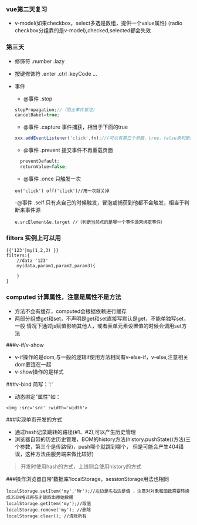 ### vue第二天复习

- v-model(如果checkbox，select多选是数组，提供一个value属性)
(radio checkbox分组靠的是v-model),checked,selected都会失效

### 第三天
- 修饰符 .number .lazy
- 按键修饰符 .enter .ctrl .keyCode ...
- 事件  
  - @事件 .stop 
  ```javascript
  stopPropagation;//（阻止事件冒泡） 
  cancelBabel=true;
  ```
  - @事件 .capture 事件捕获，相当于下面的true
  ```javascript
  xxx.addEventListener('click',fn);//(可以有第三个参数，true，false来判断是捕获阶段还是冒泡阶段执行，默认false冒泡)
  ```
  
  - @事件 .prevent 提交事件不再重载页面
  ```javascript
    preventDefault;
    returnValue=false;
  ```
 
  - @事件 .once 只触发一次
  ```
  on('click') off('click')//用一次就关掉
  ```
  -@事件 .self 只有点自己的时候触发，冒泡或捕获到他都不会触发，相当于判断来事件源
  ```
  e.srcElement&e.target //（判断当前点的是哪一个事件源来绑定事件）
  ```
  
### filters 实例上可以用
```
{{'123'|my(1,2,3) }}
filters:{
    //data '123'
    my(data,param1,param2,param3){
        
    }
}
```

### computed 计算属性，注意是属性不是方法
- 方法不会有缓存，computed会根据依赖进行缓存
- 两部分组成get和set，不声明是get和set直接写默认是get，不能单独写set，一般
情况下通过js赋值影响其他人，或者表单元素设置值的时候会调用set方法  


###v-if/v-show
- v-if操作的是dom,与一般的逻辑if使用方法相同有v-else-if，v-else,注意相关dom要连在一起
- v-show操作的是样式


###v-bind 简写：':'
- 动态绑定"属性"如：
```
<img :src='src' :width='width'>
```

###实现单页开发的方式
- 通过hash记录跳转的路径(#1、#2),可以产生历史管理
- 浏览器自带的历史历史管理，BOM的history方法(history.pushState()方法(三个参数，第三个是传路径)，push哪个就跳到哪个，
但是可能会产生404错误，这种方法由服务端来做比较好)

> 开发时使用hash的方式，上线则会使用history的方式

###操作浏览器自带'数据库'localStorage，sessionStorage用法也相同
```
localStorage.setItem('my','Mr');//左边是名右边是值 ，注意对对象和函数需要转换成JSON格式再存才能取出原始数据
localStorage.getItem('my');//取值
localStorage.remove('my'); //删除
localStorage.clear(); //清除所有
```
